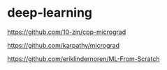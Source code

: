 # deep-learning


https://github.com/10-zin/cpp-micrograd

https://github.com/karpathy/micrograd

https://github.com/eriklindernoren/ML-From-Scratch
